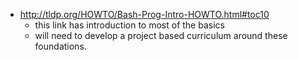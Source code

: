 


* http://tldp.org/HOWTO/Bash-Prog-Intro-HOWTO.html#toc10
  * this link has introduction to most of the basics
  * will need to develop a project based curriculum around these foundations.
